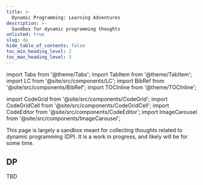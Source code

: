 ```yaml
---
title: >-
  Dynamic Programming: Learning Adventures
description: >-
  Sandbox for dynamic programming thoughts
unlisted: true
slug: dp
hide_table_of_contents: false
toc_min_heading_level: 2
toc_max_heading_level: 5
---
```


import Tabs from '@theme/Tabs';
import TabItem from '@theme/TabItem';
import LC from '@site/src/components/LC';
import BibRef from '@site/src/components/BibRef';
import TOCInline from '@theme/TOCInline';

import CodeGrid from '@site/src/components/CodeGrid';
import CodeGridCell from '@site/src/components/CodeGridCell';
import CodeEditor from '@site/src/components/CodeEditor';
import ImageCarousel from '@site/src/components/ImageCarousel';

<!-- import snippet1 from '!!raw-loader!./snippet-1.py'; -->

This page is largely a sandbox meant for collecting thoughts related to dynamic programming (DP). It is a work in progress, and likely will be for some time.

<!--truncate-->

<TOCInline toc={toc} minHeadingLevel={2} maxHeadingLevel={4} />

## DP

TBD